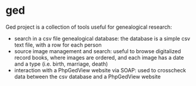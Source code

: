 # ged
Ged project is a collection of tools useful for genealogical research:
- search in a csv file  genealogical database: the database is a simple csv text file, with a row for each person
- source image management and search: useful to browse digitalized record books, where images are ordered, and each image has a date and a type (i.e. birth, marriage, death)
- interaction with a PhpGedView website via SOAP: used to crosscheck data between the csv database and a PhpGedView website
